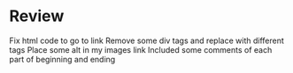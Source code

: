 # Review

Fix html code to go to link 
Remove some div tags and replace with different tags
Place some alt in my images link
Included some comments of each part of beginning and ending 
